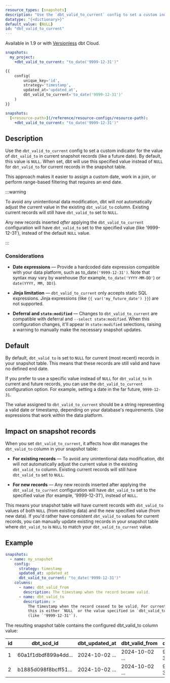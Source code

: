 ```yaml
---
resource_types: [snapshots]
description: "Use the `dbt_valid_to_current` config to set a custom indicator for the value of `dbt_valid_to` in current snapshot records"
datatype: "{<dictionary>}"
default_value: {NULL}
id: "dbt_valid_to_current"
---
```


Available in 1.9 or with [Versionless](/docs/dbt-versions/upgrade-dbt-version-in-cloud#versionless) dbt Cloud.

<File name='snapshots/schema.yml'>

```yaml
snapshots:
  my_project:
    +dbt_valid_to_current: "to_date('9999-12-31')"

```

</File>

<File name='snapshots/<filename>.sql'>

```sql
{{
    config(
        unique_key='id',
        strategy='timestamp',
        updated_at='updated_at',
        dbt_valid_to_current='to_date('9999-12-31')'
    )
}}
```

</File>

<File name='dbt_project.yml'>

```yml
snapshots:
  [<resource-path>](/reference/resource-configs/resource-path):
    +dbt_valid_to_current: "to_date('9999-12-31')"
```

</File>

## Description

Use the `dbt_valid_to_current` config to set a custom indicator for the value of `dbt_valid_to` in current snapshot records (like a future date). By default, this value is `NULL`. When set, dbt will use this specified value instead of `NULL` for `dbt_valid_to` for current records in the snapshot table.

This approach makes it easier to assign a custom date, work in a join, or perform range-based filtering that requires an end date.

:::warning

To avoid any unintentional data modification, dbt will _not_ automatically adjust the current value in the existing `dbt_valid_to` column. Existing current records will still have `dbt_valid_to` set to `NULL`.

Any new records inserted _after_ applying the `dbt_valid_to_current` configuration will have `dbt_valid_to` set to the specified value (like '9999-12-31'), instead of the default `NULL` value.

:::

### Considerations

- **Date expressions** &mdash; Provide a hardcoded date expression compatible with your data platform, such as to_date`('9999-12-31')`. Note that syntax may vary by warehouse (for example, `to_date('YYYY-MM-DD'`) or `date(YYYY, MM, DD)`).

- **Jinja limitation** &mdash; `dbt_valid_to_current` only accepts static SQL expressions. Jinja expressions (like `{{ var('my_future_date') }}`) are not supported.

- **Deferral and `state:modified`** &mdash; Changes to `dbt_valid_to_current` are compatible with deferral and `--select state:modified`. When this configuration changes, it'll appear in `state:modified` selections, raising a warning to manually make the necessary snapshot updates.

## Default

By default, `dbt_valid_to` is set to `NULL` for current (most recent) records in your snapshot table. This means that these records are still valid and have no defined end date.

If you prefer to use a specific value instead of `NULL` for `dbt_valid_to` in current and future records, you can use the `dbt_valid_to_current` configuration option. For example, setting a date in the far future, `9999-12-31`.

The value assigned to `dbt_valid_to_current` should be a string representing a valid date or timestamp, depending on your database's requirements. Use expressions that work within the data platform.


## Impact on snapshot records

When you set `dbt_valid_to_current`, it affects how dbt manages the `dbt_valid_to` column in your snapshot table:

- **For existing records** &mdash; To avoid any unintentional data modification, dbt will _not_ automatically adjust the current value in the existing `dbt_valid_to` column. Existing current records will still have `dbt_valid_to` set to `NULL`.

- **For new records** &mdash;  Any new records inserted after applying the `dbt_valid_to_current` configuration will have `dbt_valid_to` set to the specified value (for example, '9999-12-31'), instead of `NULL`.

This means your snapshot table will have current records with `dbt_valid_to` values of both `NULL` (from existing data) and the new specified value (from new data). If you'd rather have consistent `dbt_valid_to` values for current records, you can manually update existing records in your snapshot table where `dbt_valid_to` is `NULL` to match your `dbt_valid_to_current` value.

## Example

<File name='snapshots/schema.yml'>

```yaml
snapshots:
  - name: my_snapshot
    config:
      strategy: timestamp
      updated_at: updated_at
      dbt_valid_to_current: "to_date('9999-12-31')"
    columns:
      - name: dbt_valid_from
        description: The timestamp when the record became valid.
      - name: dbt_valid_to
        description: >
          The timestamp when the record ceased to be valid. For current records,
          this is either `NULL` or the value specified in `dbt_valid_to_current`
          (like `'9999-12-31'`).
```

</File>

The resulting snapshot table contains the configured dbt_valid_to column value:

| id | dbt_scd_id           |    dbt_updated_at    |       dbt_valid_from |     dbt_valid_to     |
| -- | -------------------- | -------------------- | -------------------- | -------------------- |
|  1 | 60a1f1dbdf899a4dd... | 2024-10-02 ...       | 2024-10-02 ...       | 9999-12-31 ...       |
|  2 | b1885d098f8bcff51... | 2024-10-02 ...       | 2024-10-02 ...       | 9999-12-31 ...       |
